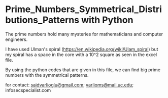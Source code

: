 # Prime_Numbers_Symmetrical_Distributions_Patterns with Python

The prime numbers hold many mysteries for mathematicians and computer engineers.

I have used Ulman's spiral (https://en.wikipedia.org/wiki/Ulam_spiral) but 
my spiral has a space in the core with a 10^2 square as seen in the excel file.

By using the python codes that are given in this file, we can find big prime numbers with the symmetrical patterns.

for contact: 
saidvarlioglu@gmail.com;
varlioms@mail.uc.edu; infosecspecialist.com
